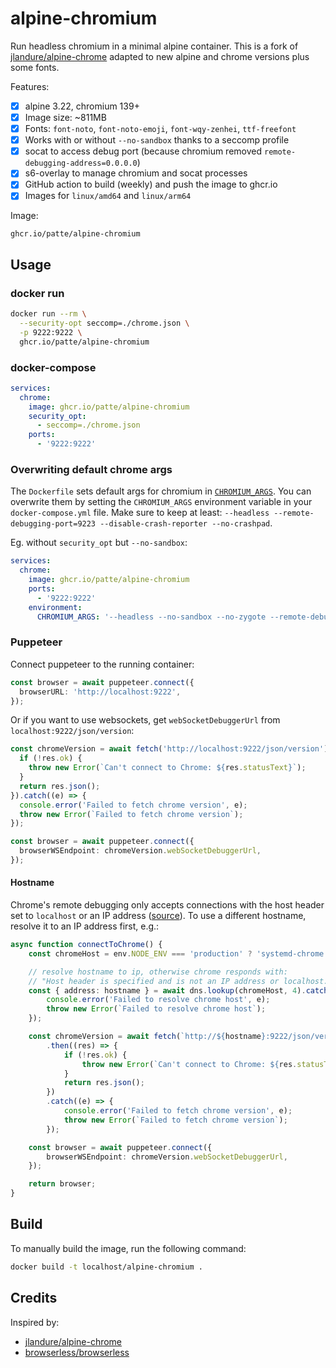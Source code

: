 # alpine-chromium

Run headless chromium in a minimal alpine container.
This is a fork of [jlandure/alpine-chrome](https://github.com/jlandure/alpine-chrome) adapted to new alpine and chrome versions plus some fonts.

Features:
- [x] alpine 3.22, chromium 139+
- [x] Image size: ~811MB 
- [x] Fonts: `font-noto`, `font-noto-emoji`, `font-wqy-zenhei`, `ttf-freefont`
- [x] Works with or without `--no-sandbox` thanks to a seccomp profile 
- [x] socat to access debug port (because chromium removed `remote-debugging-address=0.0.0.0`)
- [x] s6-overlay to manage chromium and socat processes
- [x] GitHub action to build (weekly) and push the image to ghcr.io
- [x] Images for `linux/amd64` and `linux/arm64`

Image:
```
ghcr.io/patte/alpine-chromium
```

## Usage

### docker run
```bash
docker run --rm \
  --security-opt seccomp=./chrome.json \
  -p 9222:9222 \
  ghcr.io/patte/alpine-chromium
```

### docker-compose
```yaml
services:
  chrome:
    image: ghcr.io/patte/alpine-chromium
    security_opt:
      - seccomp=./chrome.json
    ports:
      - '9222:9222'
```

### Overwriting default chrome args
The `Dockerfile` sets default args for chromium in [`CHROMIUM_ARGS`](./Dockerfile#L35). You can overwrite them by setting the `CHROMIUM_ARGS` environment variable in your `docker-compose.yml` file. Make sure to keep at least: `--headless --remote-debugging-port=9223 --disable-crash-reporter --no-crashpad`.

Eg. without `security_opt` but `--no-sandbox`:
```yaml
services:
  chrome:
    image: ghcr.io/patte/alpine-chromium
    ports:
      - '9222:9222'
    environment:
      CHROMIUM_ARGS: '--headless --no-sandbox --no-zygote --remote-debugging-port=9223 --disable-crash-reporter --no-crashpad'
```

### Puppeteer
Connect puppeteer to the running container:
```ts
const browser = await puppeteer.connect({
  browserURL: 'http://localhost:9222',
});
```

Or if you want to use websockets, get `webSocketDebuggerUrl` from `localhost:9222/json/version`:
```ts
const chromeVersion = await fetch('http://localhost:9222/json/version').then((res) => {
  if (!res.ok) {
    throw new Error(`Can't connect to Chrome: ${res.statusText}`);
  }
  return res.json();
}).catch((e) => {
  console.error('Failed to fetch chrome version', e);
  throw new Error(`Failed to fetch chrome version`);
});

const browser = await puppeteer.connect({
  browserWSEndpoint: chromeVersion.webSocketDebuggerUrl,
});
```

#### Hostname
Chrome's remote debugging only accepts connections with the host header set to `localhost` or an IP address ([source](https://github.com/puppeteer/puppeteer/issues/2242)). To use a different hostname, resolve it to an IP address first, e.g.:
```ts
async function connectToChrome() {
	const chromeHost = env.NODE_ENV === 'production' ? 'systemd-chrome' : 'localhost';

	// resolve hostname to ip, otherwise chrome responds with:
	// "Host header is specified and is not an IP address or localhost."
	const { address: hostname } = await dns.lookup(chromeHost, 4).catch((e) => {
		console.error('Failed to resolve chrome host', e);
		throw new Error(`Failed to resolve chrome host`);
	});

	const chromeVersion = await fetch(`http://${hostname}:9222/json/version`)
		.then((res) => {
			if (!res.ok) {
				throw new Error(`Can't connect to Chrome: ${res.statusText}`);
			}
			return res.json();
		})
		.catch((e) => {
			console.error('Failed to fetch chrome version', e);
			throw new Error(`Failed to fetch chrome version`);
		});

	const browser = await puppeteer.connect({
		browserWSEndpoint: chromeVersion.webSocketDebuggerUrl,
	});

	return browser;
}
```

## Build
To manually build the image, run the following command:
```bash
docker build -t localhost/alpine-chromium .
```

## Credits
Inspired by:
- [jlandure/alpine-chrome](https://github.com/jlandure/alpine-chrome)
- [browserless/browserless](https://github.com/browserless/browserless)
